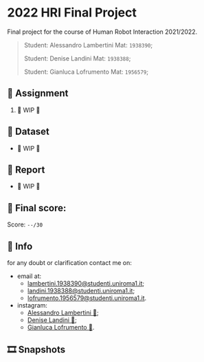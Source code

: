 # 2022 HRI Final Project
<!--
<p align="center">
    <img src="./READMEimages/title.png" style="width: 750px;"></img>
</p>
-->

Final project for the course of Human Robot Interaction 2021/2022.

>Student: Alessandro Lambertini Mat: `1938390`;
>
>Student: Denise Landini Mat: `1938388`;
>
>Student: Gianluca Lofrumento Mat: `1956579`;

## 📝 Assignment

1.	👷 WIP 👷

## 💾 Dataset

-   👷 WIP 👷

## 📜 Report

-   👷 WIP 👷

## 💯 Final score:

Score: `--/30`

## 🙋 Info

for any doubt or clarification contact me on:

-   email at:
    -   lambertini.1938390@studenti.uniroma1.it;
    -   landini.1938388@studenti.uniroma1.it;
    -   lofrumento.1956579@studenti.uniroma1.it.
-   instagram:
    -   [Alessandro Lambertini 🔗](https://www.instagram.com/lambertinialessandro/);
    -   [Denise Landini 🔗](https://www.instagram.com/_officialdeni_/);
    -   [Gianluca Lofrumento 🔗](https://www.instagram.com/gianlucchio/).

## 🎞️ Snapshots
<!--
<p align="center">
    <img src="./READMEimages/_.png" style="width: 800px; height: 300px"></img>
    <br>
    👷 WIP 👷
</p>
-->
